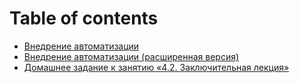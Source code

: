 # Table of contents

* [Внедрение автоматизации](README.md)
* [Внедрение автоматизации \(расширенная версия\)](vnedrenie-avtomatizacii-rasshirennaya-versiya.md)
* [Домашнее задание к занятию «4.2. Заключительная лекция»](https://github.com/netology-code/aqa-homeworks/tree/aqa4/summary#%D0%B2%D0%BD%D0%B5%D0%B4%D1%80%D0%B5%D0%BD%D0%B8%D0%B5-%D0%B0%D0%B2%D1%82%D0%BE%D0%BC%D0%B0%D1%82%D0%B8%D0%B7%D0%B0%D1%86%D0%B8%D0%B8)

